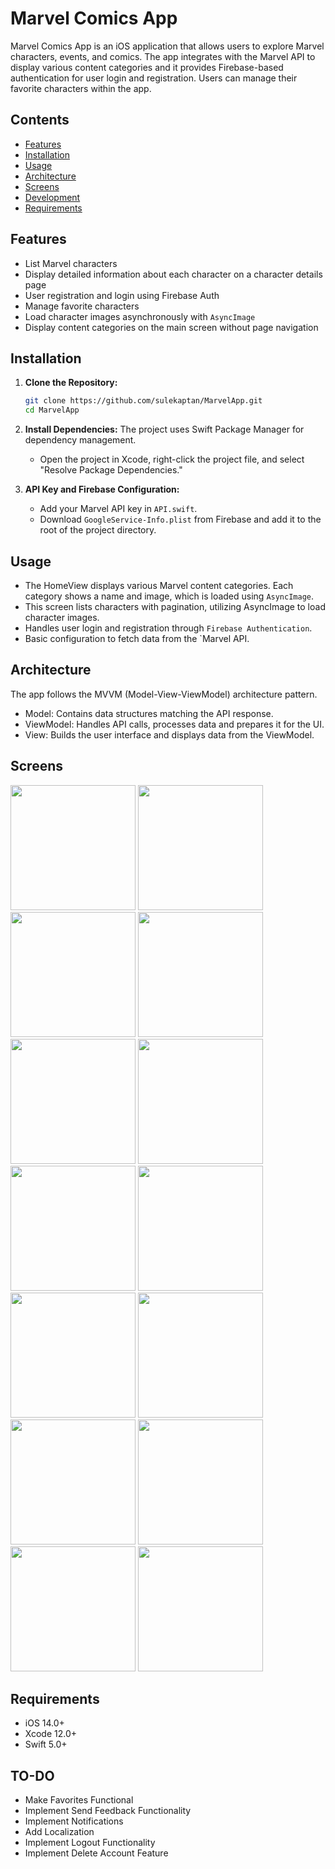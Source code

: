 # Marvel Comics App

Marvel Comics App is an iOS application that allows users to explore Marvel characters, events, and comics. The app integrates with the Marvel API to display various content categories and it provides Firebase-based authentication for user login and registration. Users can manage their favorite characters within the app.

## Contents

- [Features](#features)
- [Installation](#installation)
- [Usage](#usage)
- [Architecture](#architecture)
- [Screens](#screens)
- [Development](#development)
- [Requirements](#requirements)

## Features

- List Marvel characters
- Display detailed information about each character on a character details page
- User registration and login using Firebase Auth
- Manage favorite characters
- Load character images asynchronously with `AsyncImage`
- Display content categories on the main screen without page navigation

## Installation

1. **Clone the Repository:**
    ```bash
    git clone https://github.com/sulekaptan/MarvelApp.git
    cd MarvelApp
    ```

2. **Install Dependencies:**
   The project uses Swift Package Manager for dependency management.
   - Open the project in Xcode, right-click the project file, and select "Resolve Package Dependencies."

3. **API Key and Firebase Configuration:**
   - Add your Marvel API key in `API.swift`.
   - Download `GoogleService-Info.plist` from Firebase and add it to the root of the project directory.

## Usage

* The HomeView displays various Marvel content categories. Each category shows a name and image, which is loaded using `AsyncImage`.
* This screen lists characters with pagination, utilizing AsyncImage to load character images.
* Handles user login and registration through `Firebase Authentication`.
* Basic configuration to fetch data from the `Marvel API.

## Architecture
The app follows the MVVM (Model-View-ViewModel) architecture pattern.
* Model: Contains data structures matching the API response.
* ViewModel: Handles API calls, processes data and prepares it for the UI.
* View: Builds the user interface and displays data from the ViewModel.

## Screens
<img width="200" src="https://github.com/user-attachments/assets/e6756c3c-7c82-4920-a3f0-3c8418346814">
<img width="200" src="https://github.com/user-attachments/assets/12547cad-b985-47eb-ac89-80b5bec21b9b">
<img width="200" src="https://github.com/user-attachments/assets/42e8d8d5-341a-4a24-9bbb-dfb210c64b26">
<img width="200" src="https://github.com/user-attachments/assets/898a9fa2-d4f3-4eb3-b0a8-4b905bb1d9cc">
<img width="200" src="https://github.com/user-attachments/assets/acae53b3-bd84-4c26-9dad-7cd5af85416a">
<img width="200" src="https://github.com/user-attachments/assets/63fba956-b697-45d2-b831-46b31ae616bb">
<img width="200"  src="https://github.com/user-attachments/assets/d0aefbe1-753a-4a36-b17b-34d0ca81a16d">
<img width="200" src="https://github.com/user-attachments/assets/f9fdc9a9-3767-4ff8-9f77-82ac19536512">
<img width="200" src="https://github.com/user-attachments/assets/ecc3e623-2663-4b22-89a8-f4995dc54c26">
<img width="200" src="https://github.com/user-attachments/assets/d7d95e58-e419-4ab6-a36a-ab8576082c25">
<img width="200" src="https://github.com/user-attachments/assets/74279dee-a9d0-468e-a081-e2acc7d762f1">
<img width="200" src="https://github.com/user-attachments/assets/a433af15-7edc-47e9-83e9-9aa6c8a1d6d6">
<img width="200" src="https://github.com/user-attachments/assets/0ce8f3a9-45aa-4b02-af37-397e9bfdbf07">
<img width="200" src="https://github.com/user-attachments/assets/2e054fa5-2a98-4164-bcd5-b9e5f90bf281">

## Requirements
* iOS 14.0+
* Xcode 12.0+
* Swift 5.0+

## TO-DO
* Make Favorites Functional
* Implement Send Feedback Functionality
* Implement Notifications
* Add Localization
* Implement Logout Functionality
* Implement Delete Account Feature
